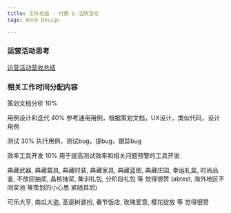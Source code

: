 ```yaml
---
title: 工作总结 - 付费 & 活跃活动
tags: Work Design

---
```


### 运营活动思考

[运营活动营收总结]()

### 相关工作时间分配内容

策划文档分析 10%

用例设计和迭代 40% 参考通用用例，根据策划文档，UX设计，类似代码，设计用例

测试 30% 执行用例，测试bug，提bug，跟踪bug

效率工具开发 10% 用于提高测试效率和相关问题预警的工具开发

典藏武器, 典藏载具, 典藏时装, 典藏家具, 典藏蓝图, 典藏庄园, 幸运礼盒, 时尚品鉴, 不放回抽奖, 晶核抽奖, 集训礼包, 分阶段礼包 等 觉得很赞 (abtest, 海外地区不同奖池 等策划的小心思 紧随其后)

可乐大亨, 南瓜大盗, 圣诞树装扮, 春节饭店, 玫瑰爱意, 樱花绽放 等 觉得很赞
